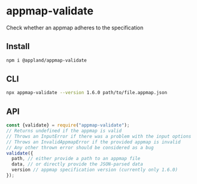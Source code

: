 # appmap-validate

Check whether an appmap adheres to the specification

## Install

```sh
npm i @appland/appmap-validate
```

## CLI

```sh
npx appmap-validate --version 1.6.0 path/to/file.appmap.json
```

## API

```js
const {validate} = require("appmap-validate");
// Returns undefined if the appmap is valid
// Throws an InputError if there was a problem with the input options
// Throws an InvalidAppmapError if the provided appmap is invalid
// Any other thrown error should be considered as a bug
validate({
  path, // either provide a path to an appmap file
  data, // or directly provide the JSON-parsed data
  version // appmap specification version (currently only 1.6.0)
});
```